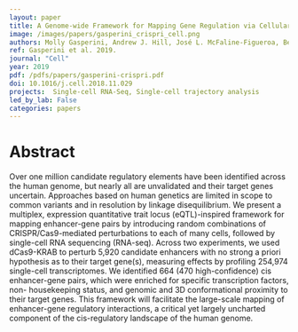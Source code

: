 ```yaml
---
layout: paper
title: A Genome-wide Framework for Mapping Gene Regulation via Cellular Genetic Screens
image: /images/papers/gasperini_crispri_cell.png
authors: Molly Gasperini, Andrew J. Hill, José L. McFaline-Figueroa, Beth Martin, Seungsoo Kim, Melissa D. Zhang, Dana Jackson, Anh Leith, Jacob Schreiber, William S. Noble, Cole Trapnell, Nadav Ahituv, Jay Shendure
ref: Gasperini et al. 2019.
journal: "Cell"
year: 2019
pdf: /pdfs/papers/gasperini-crispri.pdf
doi: 10.1016/j.cell.2018.11.029
projects:  Single-cell RNA-Seq, Single-cell trajectory analysis
led_by_lab: False
categories: papers
---
```


# Abstract

Over one million candidate regulatory elements have been identified across the human genome, but nearly all are unvalidated and their target genes uncertain. Approaches based on human genetics are limited in scope to common variants and in resolution by linkage disequilibrium. We present a multiplex, expression quantitative trait locus (eQTL)-inspired framework for mapping enhancer-gene pairs by introducing random combinations of CRISPR/Cas9-mediated perturbations to each of many cells, followed by single-cell RNA sequencing (RNA-seq). Across two experiments, we used dCas9-KRAB to perturb 5,920 candidate enhancers with no strong a priori hypothesis as to their target gene(s), measuring effects by profiling 254,974 single-cell transcriptomes. We identified 664 (470 high-confidence) cis enhancer-gene pairs, which were enriched for specific transcription factors, non- housekeeping status, and genomic and 3D conformational proximity to their target genes. This framework will facilitate the large-scale mapping of enhancer-gene regulatory interactions, a critical yet largely uncharted component of the cis-regulatory landscape of the human genome.
